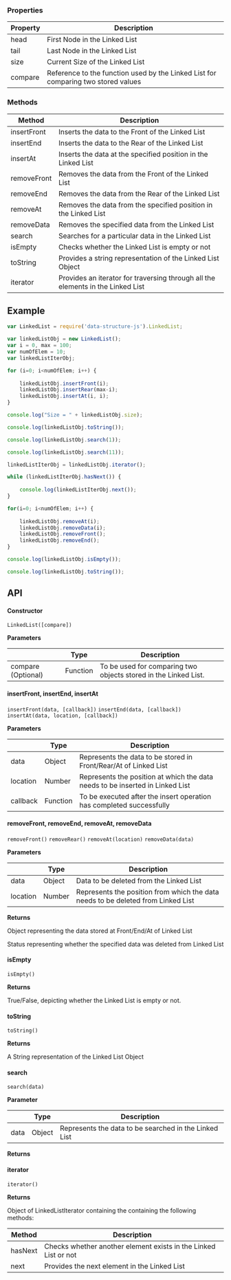 ### Properties

| Property | Description |
| --- | --- |
| head | First Node in the Linked List |
| tail | Last Node in the Linked List |
| size | Current Size of the Linked List |
| compare | Reference to the function used by the Linked List for comparing two stored values |

### Methods

| Method | Description |
| --- | --- |
| insertFront | Inserts the data to the Front of the Linked List |
| insertEnd | Inserts the data to the Rear of the Linked List |
| insertAt | Inserts the data at the specified position in the Linked List |
| removeFront | Removes the data from the Front of the Linked List |
| removeEnd | Removes the data from the Rear of the Linked List |
| removeAt | Removes the data from the specified position in the Linked List |
| removeData | Removes the specified data from the Linked List |
| search | Searches for a particular data in the Linked List |
| isEmpty | Checks whether the Linked List is empty or not |
| toString | Provides a string representation of the Linked List Object |
| iterator | Provides an iterator for traversing through all the elements in the Linked List |

## Example

```javascript
var LinkedList = require('data-structure-js').LinkedList;

var linkedListObj = new LinkedList();
var i = 0, max = 100;
var numOfElem = 10;
var linkedListIterObj;

for (i=0; i<numOfElem; i++) {
    
    linkedListObj.insertFront(i);
    linkedListObj.insertRear(max-i);
    linkedListObj.insertAt(i, i);
}

console.log("Size = " + linkedListObj.size);

console.log(linkedListObj.toString());

console.log(linkedListObj.search(1));

console.log(linkedListObj.search(11));

linkedListIterObj = linkedListObj.iterator();

while (linkedListIterObj.hasNext()) {
    
    console.log(linkedListIterObj.next());
}

for(i=0; i<numOfElem; i++) {
    
    linkedListObj.removeAt(i);
    linkedListObj.removeData(i);
    linkedListObj.removeFront();
    linkedListObj.removeEnd();
}

console.log(linkedListObj.isEmpty());

console.log(linkedListObj.toString());

```

## API

#### Constructor

`LinkedList([compare])`

__Parameters__

| | Type | Description |
| --- | --- | --- |
| compare (Optional) | Function | To be used for comparing two objects stored in the Linked List. |

#### insertFront, insertEnd, insertAt

`insertFront(data, [callback])`
`insertEnd(data, [callback])`
`insertAt(data, location, [callback])`

__Parameters__

| | Type | Description |
| --- | --- | --- |
| data | Object | Represents the data to be stored in Front/Rear/At of Linked List |'
| location | Number | Represents the position at which the data needs to be inserted in Linked List |
| callback | Function | To be executed after the insert operation has completed successfully |

#### removeFront, removeEnd, removeAt, removeData

`removeFront()`
`removeRear()`
`removeAt(location)`
`removeData(data)`

__Parameters__

| | Type | Description |
| --- | --- | --- |
| data | Object | Data to be deleted from the Linked List |
| location | Number | Represents the position from which the data needs to be deleted from Linked List |

__Returns__

Object representing the data stored at Front/End/At of Linked List

Status representing whether the specified data was deleted from Linked List

#### isEmpty

`isEmpty()`

__Returns__

True/False, depicting whether the Linked List is empty or not.

#### toString

`toString()`

__Returns__

A String representation of the Linked List Object

#### search

`search(data)`

__Parameter__

| | Type | Description |
| --- | --- | --- |
| data | Object | Represents the data to be searched in the Linked List |'

__Returns__

#### iterator

`iterator()`

__Returns__

Object of LinkedListIterator containing the containing the following methods:

| Method | Description |
| --- | --- |
| hasNext | Checks whether another element exists in the Linked List or not |
| next | Provides the next element in the Linked List |